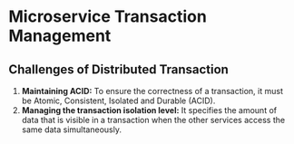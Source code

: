 # Microservice Transaction Management

## Challenges of Distributed Transaction
1. **Maintaining ACID:** To ensure the correctness of a transaction, it must be Atomic, Consistent, Isolated and Durable (ACID).
1. **Managing the transaction isolation level:** It specifies the amount of data that is visible in a transaction when the other services access the same data simultaneously.